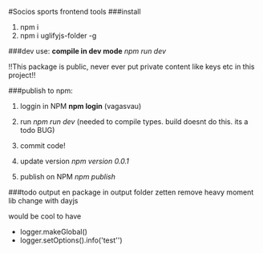 #Socios sports frontend tools
###install
1. npm i
2. npm i uglifyjs-folder -g

###dev use:
**compile in dev mode**
*npm run dev*

!!This package is public, never ever put private content like keys etc in this project!!

###publish to npm:
1. loggin in NPM **npm login** (vagasvau)

2. run *npm run dev* (needed to compile types. build doesnt do this. its a todo BUG)

3. commit code!

4. update version
*npm version 0.0.1*

5. publish on NPM
*npm publish*

###todo
output en package in output folder zetten
remove heavy moment lib change with dayjs

would be cool to have 
 * logger.makeGlobal()
 * logger.setOptions().info('test'')


